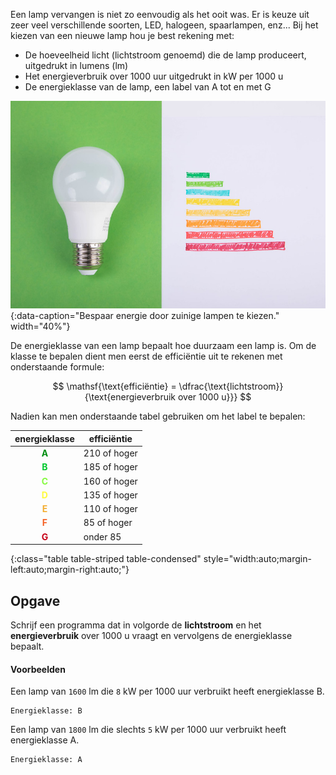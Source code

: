 Een lamp vervangen is niet zo eenvoudig als het ooit was. Er is keuze uit zeer veel verschillende soorten, LED, halogeen, spaarlampen, enz... Bij het kiezen van een nieuwe lamp hou je best rekening met:

- De hoeveelheid licht (lichtstroom genoemd) die de lamp produceert, uitgedrukt in lumens (lm)
- Het energieverbruik over 1000 uur uitgedrukt in kW per 1000 u
- De energieklasse van de lamp, een label van A tot en met G

![Bespaar energie door zuinige lampen te kiezen.](media/energy_label.jpg "Foto door Marco Verch op Flickr."){:data-caption="Bespaar energie door zuinige lampen te kiezen." width="40%"}

De energieklasse van een lamp bepaalt hoe duurzaam een lamp is. Om de klasse te bepalen dient men eerst de efficiëntie uit te rekenen met onderstaande formule:

$$
    \mathsf{\text{efficiëntie} = \dfrac{\text{lichtstroom}}{\text{energieverbruik over 1000 u}}}
$$

Nadien kan men onderstaande tabel gebruiken om het label te bepalen:

| energieklasse | efficiëntie |
|:--------:|--------|
| <span style="color:#008E11">**A**</span> | 210 of hoger|
| <span style="color:#00C82E">**B**</span> | 185 of hoger|
| <span style="color:#85FA3F">**C**</span> | 160 of hoger|
| <span style="color:#FFFB40">**D**</span> | 135 of hoger|
| <span style="color:#F3AD30">**E**</span> | 110 of hoger|
| <span style="color:#F56024">**F**</span> | 85 of hoger|
| <span style="color:#C70017">**G**</span> | onder 85|
{:class="table table-striped table-condensed" style="width:auto;margin-left:auto;margin-right:auto;"}

## Opgave
Schrijf een programma dat in volgorde de **lichtstroom** en het **energieverbruik** over 1000 u vraagt en vervolgens de energieklasse bepaalt.

#### Voorbeelden
Een lamp van `1600` lm die `8` kW per 1000 uur verbruikt heeft energieklasse B.
```
Energieklasse: B
```

Een lamp van `1800` lm die slechts `5` kW per 1000 uur verbruikt heeft energieklasse A.
```
Energieklasse: A
```
